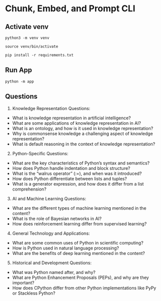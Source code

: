 # Chunk, Embed, and Prompt CLI

## Activate venv

```python3 -m venv venv```

```source venv/bin/activate```

```pip install -r requirements.txt```

## Run App

```python -m app```

## Questions

1. Knowledge Representation Questions:
- What is knowledge representation in artificial intelligence?
- What are some applications of knowledge representation in AI?
- What is an ontology, and how is it used in knowledge representation?
- Why is commonsense knowledge a challenging aspect of knowledge representation?
- What is default reasoning in the context of knowledge representation?
2. Python-Specific Questions:
- What are the key characteristics of Python’s syntax and semantics?
- How does Python handle indentation and block structure?
- What is the “walrus operator” (:=), and when was it introduced?
- How does Python differentiate between lists and tuples?
- What is a generator expression, and how does it differ from a list comprehension?
3. AI and Machine Learning Questions:
- What are the different types of machine learning mentioned in the content?
- What is the role of Bayesian networks in AI?
- How does reinforcement learning differ from supervised learning?
4. General Technology and Applications:
- What are some common uses of Python in scientific computing?
- How is Python used in natural language processing?
- What are the benefits of deep learning mentioned in the content?
5. Historical and Development Questions:
- What was Python named after, and why?
- What are Python Enhancement Proposals (PEPs), and why are they important?
- How does CPython differ from other Python implementations like PyPy or Stackless Python?